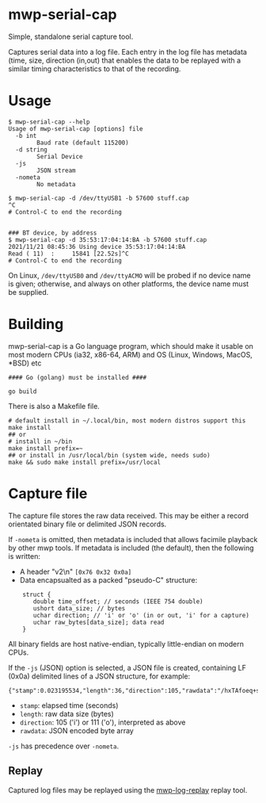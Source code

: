 # mwp-serial-cap

Simple, standalone serial capture tool.

Captures serial data into a log file. Each entry in the log file has metadata (time, size, direction (in,out) that enables the data to be replayed with a similar timing characteristics to that of the recording.

# Usage

```
$ mwp-serial-cap --help
Usage of mwp-serial-cap [options] file
  -b int
    	Baud rate (default 115200)
  -d string
    	Serial Device
  -js
    	JSON stream
  -nometa
    	No metadata

$ mwp-serial-cap -d /dev/ttyUSB1 -b 57600 stuff.cap
^C
# Control-C to end the recording


### BT device, by address
$ mwp-serial-cap -d 35:53:17:04:14:BA -b 57600 stuff.cap
2021/11/21 08:45:36 Using device 35:53:17:04:14:BA
Read ( 11)	:     15841 [22.52s]^C
# Control-C to end the recording
```

On Linux, `/dev/ttyUSB0` and `/dev/ttyACMO` will be probed if no device name is given; otherwise, and always on other platforms, the device name must be supplied.

# Building

mwp-serial-cap is a Go language program, which should make it usable on most modern CPUs (ia32, x86-64, ARM) and OS (Linux, Windows, MacOS, *BSD) etc

```
#### Go (golang) must be installed ####

go build

```

There is also a Makefile file.

```
# default install in ~/.local/bin, most modern distros support this
make install
## or
# install in ~/bin
make install prefix=~
## or install in /usr/local/bin (system wide, needs sudo)
make && sudo make install prefix=/usr/local
```

# Capture file

The capture file stores the raw data received. This may be either a record orientated binary file or delimited JSON records.

If `-nometa` is omitted, then metadata is included that allows facimile playback by other mwp tools. If metadata is included (the default), then the following is written:

* A header "v2\n" `[0x76 0x32 0x0a]`
* Data encapsualted as a packed "pseudo-C" structure:

```
    struct {
       double time_offset; // seconds (IEEE 754 double)
       ushort data_size; // bytes
       uchar direction; // 'i' or 'o' (in or out, 'i' for a capture)
       uchar raw_bytes[data_size]; data read
    }
```

All binary fields are host native-endian, typically little-endian on modern CPUs.

If the `-js` (JSON) option is selected, a JSON file is created, containing LF (0x0a) delimited lines of a JSON structure, for example:
```
{"stamp":0.023195534,"length":36,"direction":105,"rawdata":"/hxTAfoeq+sBAPytAL2mkqs7QK6AvT+CGL2evDi8ynDFPCVR"}
```
* `stamp`: elapsed time (seconds)
* `length`: raw data size (bytes)
* `direction`: 105 ('i') or 111 ('o'), interpreted as above
* `rawdata`: JSON encoded byte array

`-js` has precedence over `-nometa`.

## Replay

Captured log files may be replayed using the [mwp-log-replay](../mwp-log-replay/README.md) replay tool.

